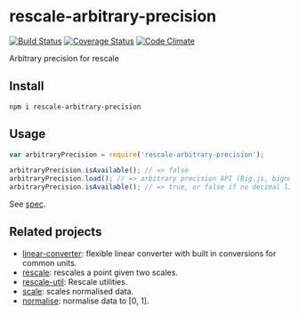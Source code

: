 # rescale-arbitrary-precision

[![Build Status](https://travis-ci.org/javiercejudo/rescale-arbitrary-precision.svg)](https://travis-ci.org/javiercejudo/rescale-arbitrary-precision)
[![Coverage Status](https://coveralls.io/repos/javiercejudo/rescale-arbitrary-precision/badge.svg?branch=master)](https://coveralls.io/r/javiercejudo/rescale-arbitrary-precision?branch=master)
[![Code Climate](https://codeclimate.com/github/javiercejudo/rescale-arbitrary-precision/badges/gpa.svg)](https://codeclimate.com/github/javiercejudo/rescale-arbitrary-precision)

Arbitrary precision for rescale

## Install

    npm i rescale-arbitrary-precision

## Usage

```js
var arbitraryPrecision = require('rescale-arbitrary-precision');

arbitraryPrecision.isAvailable(); // => false
arbitraryPrecision.load(); // => arbitrary precision API (Big.js, bignumber.js or decimal.js), or undefined if none available
arbitraryPrecision.isAvailable(); // => true, or false if no decimal library is installed
```

See [spec](test/spec.js).

## Related projects

- [linear-converter](https://github.com/javiercejudo/linear-converter): flexible linear converter with built in conversions for common units.
- [rescale](https://github.com/javiercejudo/rescale): rescales a point given two scales.
- [rescale-util](https://github.com/javiercejudo/rescale-util): Rescale utilities.
- [scale](https://github.com/javiercejudo/scale): scales normalised data.
- [normalise](https://github.com/javiercejudo/normalise): normalise data to [0, 1].
